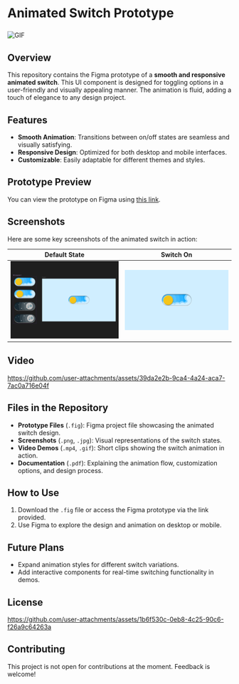 # Animated Switch Prototype 

<img align="middle" alt="GIF" src="https://images-wixmp-ed30a86b8c4ca887773594c2.wixmp.com/f/12cbe8a4-f55c-4b40-85bb-d8e1405e7b84/dcsm2x8-bbf27e63-7a2e-4419-a509-10d647ac8cdc.gif?token=eyJ0eXAiOiJKV1QiLCJhbGciOiJIUzI1NiJ9.eyJzdWIiOiJ1cm46YXBwOjdlMGQxODg5ODIyNjQzNzNhNWYwZDQxNWVhMGQyNmUwIiwiaXNzIjoidXJuOmFwcDo3ZTBkMTg4OTgyMjY0MzczYTVmMGQ0MTVlYTBkMjZlMCIsIm9iaiI6W1t7InBhdGgiOiJcL2ZcLzEyY2JlOGE0LWY1NWMtNGI0MC04NWJiLWQ4ZTE0MDVlN2I4NFwvZGNzbTJ4OC1iYmYyN2U2My03YTJlLTQ0MTktYTUwOS0xMGQ2NDdhYzhjZGMuZ2lmIn1dXSwiYXVkIjpbInVybjpzZXJ2aWNlOmZpbGUuZG93bmxvYWQiXX0.hh9wSkuhN8ipVF7Lbq8W7zenMD785GnyNJZRn-x5Npo" />

## Overview 
This repository contains the Figma prototype of a **smooth and responsive animated switch**. This UI component is designed for toggling options in a user-friendly and visually appealing manner. The animation is fluid, adding a touch of elegance to any design project.

## Features 
- **Smooth Animation**: Transitions between on/off states are seamless and visually satisfying.
- **Responsive Design**: Optimized for both desktop and mobile interfaces.
- **Customizable**: Easily adaptable for different themes and styles.

## Prototype Preview 
You can view the prototype on Figma using [this link](https://www.figma.com/community/file/1334529843852105962/switch).

## Screenshots 
Here are some key screenshots of the animated switch in action:

| Default State | Switch On |
|:-------------:|:---------:|
| <img src = "Screenshots/Screenshot 2024-10-18 082828.png" width="100%" height="auto"/> | <img src = "Screenshots/Screenshot 2024-10-18 082743.png" width="100%" height="auto"/> |

## Video 

https://github.com/user-attachments/assets/39da2e2b-9ca4-4a24-aca7-7ac0a716e04f

## Files in the Repository 
- **Prototype Files** (`.fig`): Figma project file showcasing the animated switch design.
- **Screenshots** (`.png`, `.jpg`): Visual representations of the switch states.
- **Video Demos** (`.mp4`, `.gif`): Short clips showing the switch animation in action.
- **Documentation** (`.pdf`): Explaining the animation flow, customization options, and design process.

## How to Use 
1. Download the `.fig` file or access the Figma prototype via the link provided.
2. Use Figma to explore the design and animation on desktop or mobile.

## Future Plans 
- Expand animation styles for different switch variations.
- Add interactive components for real-time switching functionality in demos.

## License 

https://github.com/user-attachments/assets/1b6f530c-0eb8-4c25-90c6-f26a9c64263a

## Contributing 
This project is not open for contributions at the moment. Feedback is welcome!
